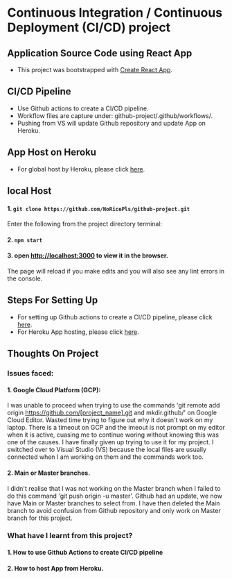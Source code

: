 # Continuous Integration / Continuous Deployment (CI/CD) project

## Application Source Code using React App

* This project was bootstrapped with [Create React App](https://github.com/facebook/create-react-app).

## CI/CD Pipeline
* Use Github actions to create a CI/CD pipeline.
* Workflow files are capture under: github-project/.github/workflows/.
* Pushing from VS will update Github repository and update App on Heroku.
 
## App Host on Heroku
* For global host by Heroku, please click [here](https://cicd-github-project.herokuapp.com/).

## local Host
#### 1. `git clone https://github.com/NoRicePls/github-project.git`
 Enter the following from the project directory terminal:
#### 2. `npm start`
#### 3. open [http://localhost:3000](http://localhost:3000) to view it in the browser.
 The page will reload if you make edits and you will also see any lint errors in the console.

## Steps For Setting Up 
* For setting up Github actions to create a CI/CD pipeline, please click [here](https://medium.com/@michaelekpang/creating-a-ci-cd-pipeline-using-github-actions-b65bb248edfe).
* For Heroku App hosting, please click [here](https://devcenter.heroku.com/articles/getting-started-with-nodejs#deploy-the-app).

## Thoughts On Project
### Issues faced:
#### 1. Google Cloud Platform (GCP):
I was unable to proceed when trying to use the commands 'git remote add origin https://github.com/[project_name].git and mkdir.github/' on Google Cloud Editor. Wasted time trying to figure out why it doesn't work on my laptop. There is a timeout on GCP and the imeout is not prompt on my editor when it is active, cuasing me to continue woring without knowing this was one of the causes. I have finally given up trying to use it for my project. I switched over to Visual Studio (VS) because the local files are usually connected when I am working on them and the commands work too.
 
#### 2. Main or Master branches.
I didn't realise that I was not working on the Master branch when I failed to do this command 'git push origin -u master'. Github had an update, we now have Main or Master branches to select from. I have then deleted the Main branch to avoid confusion from Github repository and only work on Master branch for this project.

### What have I learnt from this project?
#### 1. How to use Github Actions to create CI/CD pipeline 
#### 2. How to host App from Heroku.




